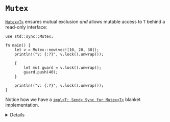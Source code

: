 # `Mutex`

[`Mutex<T>`][1] ensures mutual exclusion _and_ allows mutable access to `T`
behind a read-only interface:

```rust,editable
use std::sync::Mutex;

fn main() {
    let v = Mutex::new(vec![10, 20, 30]);
    println!("v: {:?}", v.lock().unwrap());

    {
        let mut guard = v.lock().unwrap();
        guard.push(40);
    }

    println!("v: {:?}", v.lock().unwrap());
}
```

Notice how we have a [`impl<T: Send> Sync for Mutex<T>`][2] blanket
implementation.

[1]: https://doc.rust-lang.org/std/sync/struct.Mutex.html
[2]: https://doc.rust-lang.org/std/sync/struct.Mutex.html#impl-Sync-for-Mutex%3CT%3E
[3]: https://doc.rust-lang.org/std/sync/struct.Arc.html

<details>
    
* `Mutex` in Rust looks like a collection with just one element - the protected data.
    * It is not possible to forget to acquire the mutex before accessing the protected data.
* You can get an `&mut T` from an `&Mutex<T>` by taking the lock. The `MutexGuard` ensures that the
  `&mut T` doesn't outlive the lock being held.
* `Mutex<T>` implements both `Send` and `Sync` if (if and only if) `T` implements `Send`.
* A read-write lock counterpart - `RwLock`.
* Why does `lock()` return a `Result`? 
    * If the thread that held the `Mutex` panicked, the `Mutex` becomes "poisoned" to signal that
      the data it protected might be in an inconsistent state. Calling `lock()` on a poisoned mutex
      fails with a [`PoisonError`]. You can call `into_inner()` on the error to recover the data
      regardless.

[`PoisonError`]: https://doc.rust-lang.org/std/sync/struct.PoisonError.html  
    
</details>
